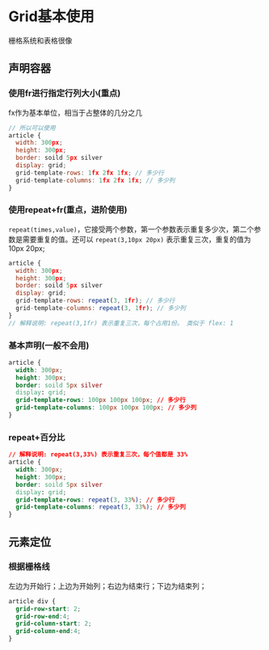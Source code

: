 # Grid基本使用

栅格系统和表格很像

## 声明容器

### 使用fr进行指定行列大小(重点)

fx作为基本单位，相当于占整体的几分之几

```javascript
// 所以可以使用 
article {
  width: 300px;
  height: 300px;
  border: soild 5px silver
  display: grid;
  grid-template-rows: 1fx 2fx 1fx; // 多少行
  grid-template-columns: 1fx 2fx 1fx; // 多少列
}
```

### 使用repeat+fr(重点，进阶使用)

`repeat(times,value)`，它接受两个参数，第一个参数表示重复多少次，第二个参数是需要重复的值。还可以 `repeat(3,10px 20px)` 表示重复三次，重复的值为 10px 20px;

```javascript
article {
  width: 300px;
  height: 300px;
  border: soild 5px silver
  display: grid;
  grid-template-rows: repeat(3, 1fr); // 多少行
  grid-template-columns: repeat(3, 1fr); // 多少列
}
// 解释说明: repeat(3,1fr) 表示重复三次，每个占用1份。 类似于 flex: 1
```

### 基本声明(一般不会用)

```css
article {
  width: 300px;
  height: 300px;
  border: soild 5px silver
  display: grid;
  grid-template-rows: 100px 100px 100px; // 多少行
  grid-template-columns: 100px 100px 100px; // 多少列
}

```

### repeat+百分比

```css
// 解释说明: repeat(3,33%) 表示重复三次，每个值都是 33%
article {
  width: 300px;
  height: 300px;
  border: soild 5px silver
  display: grid;
  grid-template-rows: repeat(3, 33%); // 多少行
  grid-template-columns: repeat(3, 33%); // 多少列
}

```



## 元素定位

### 根据栅格线

左边为开始行；上边为开始列；右边为结束行；下边为结束列；

```css
article div {
  grid-row-start: 2;
  grid-row-end:4;
  grid-column-start: 2;
  grid-column-end:4;
}
```